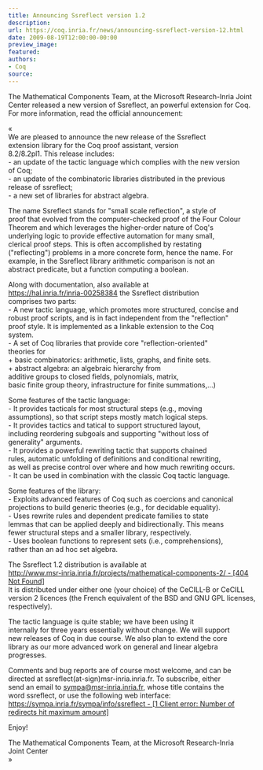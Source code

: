 ```yaml
---
title: Announcing Ssreflect version 1.2
description:
url: https://coq.inria.fr/news/announcing-ssreflect-version-12.html
date: 2009-08-19T12:00:00-00:00
preview_image:
featured:
authors:
- Coq
source:
---
```



<p>The Mathematical Components Team, at the Microsoft Research-Inria Joint Center released a new version of Ssreflect, an powerful extension for Coq. For more information, read the official announcement:</p>
<p>&laquo;<br/>
We are pleased to announce the new release of the Ssreflect<br/>
extension library for the Coq proof assistant, version<br/>
8.2/8.2pl1. This release includes:<br/>
- an update of the tactic language which complies with the new version<br/>
  of Coq;<br/>
- an update of the combinatoric libraries distributed in the previous<br/>
  release of ssreflect;<br/>
- a new set of libraries for abstract algebra.</p>
<p>The name Ssreflect stands for &quot;small scale reflection&quot;, a style of<br/>
proof that evolved from the computer-checked proof of the Four Colour<br/>
Theorem and which leverages the higher-order nature of Coq's<br/>
underlying logic to provide effective automation for many small,<br/>
clerical proof steps. This is often accomplished by restating<br/>
(&quot;reflecting&quot;) problems in a more concrete form, hence the name. For<br/>
example, in the Ssreflect library arithmetic comparison is not an<br/>
abstract predicate, but a function computing a boolean.</p>
<p>Along with documentation, also available at<br/>
<a href="https://hal.inria.fr/inria-00258384" title="https://hal.inria.fr/inria-00258384">https://hal.inria.fr/inria-00258384</a> the Ssreflect distribution<br/>
comprises two parts:<br/>
- A new tactic language, which promotes more structured, concise and<br/>
  robust proof scripts, and is in fact independent from the &quot;reflection&quot;<br/>
  proof style. It is implemented as a linkable extension to the Coq<br/>
  system.<br/>
- A set of Coq libraries that provide core &quot;reflection-oriented&quot;<br/>
  theories for<br/>
  + basic combinatorics: arithmetic, lists, graphs, and finite sets.<br/>
  + abstract algebra: an algebraic hierarchy from<br/>
    additive groups to closed fields, polynomials, matrix,<br/>
    basic finite group theory, infrastructure for finite summations,...)</p>
<p>Some features of the tactic language:<br/>
- It provides tacticals for most structural steps (e.g., moving<br/>
  assumptions), so that script steps mostly match logical steps.<br/>
- It provides tactics and tatical to support structured layout,<br/>
  including reordering subgoals and supporting &quot;without loss of<br/>
  generality&quot; arguments.<br/>
- It provides a powerful rewriting tactic that supports chained<br/>
  rules, automatic unfolding of definitions and conditional rewriting,<br/>
  as well as precise control over where and how much rewriting occurs.<br/>
- It can be used in combination with the classic Coq tactic language.</p>
<p>Some features of the library:<br/>
- Exploits advanced features of Coq such as coercions and canonical<br/>
  projections to build generic theories (e.g., for decidable equality).<br/>
- Uses rewrite rules and dependent predicate families to state<br/>
  lemmas that can be applied deeply and bidirectionally. This means<br/>
  fewer structural steps and a smaller library, respectively.<br/>
- Uses boolean functions to represent sets (i.e., comprehensions),<br/>
  rather than an ad hoc set algebra.</p>
<p>The Ssreflect 1.2 distribution is available at<br/>
   <a href="http://www.msr-inria.inria.fr/projects/mathematical-components-2/ - [404 Not Found]" title="http://www.msr-inria.inria.fr/projects/mathematical-components-2/ - [404 Not Found]">http://www.msr-inria.inria.fr/projects/mathematical-components-2/ - [404 Not Found]</a><br/>
It is distributed under either one (your choice) of the CeCILL-B or CeCILL<br/>
version 2 licences (the French equivalent of the BSD and GNU GPL licenses,<br/>
respectively).</p>
<p>The tactic language is quite stable; we have been using it<br/>
internally for three years essentially without change. We will support<br/>
new releases of Coq in due course. We also plan to extend the core<br/>
library as our more advanced work on general and linear algebra<br/>
progresses.</p>
<p>Comments and bug reports are of course most welcome, and can be<br/>
directed at ssreflect(at-sign)msr-inria.inria.fr. To subscribe, either<br/>
send an email to <a href="mailto:sympa@msr-inria.inria.fr">sympa@msr-inria.inria.fr</a>, whose title contains the<br/>
word ssreflect, or use the following web interface:<br/>
<a href="https://sympa.inria.fr/sympa/info/ssreflect - [1 Client error: Number of redirects hit maximum amount]" title="https://sympa.inria.fr/sympa/info/ssreflect - [1 Client error: Number of redirects hit maximum amount]">https://sympa.inria.fr/sympa/info/ssreflect - [1 Client error: Number of redirects hit maximum amount]</a></p>
<p>Enjoy!</p>
<p>The Mathematical Components Team, at the Microsoft Research-Inria<br/>
Joint Center<br/>
&raquo;</p>

 
